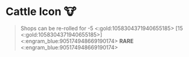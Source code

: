 # Cattle Icon 🐮
> Shops can be re-rolled for -5 <:gold:1058304371940655185> [15 <:gold:1058304371940655185>]
<:engram_blue:905174948669190174> __RARE__ <:engram_blue:905174948669190174>
